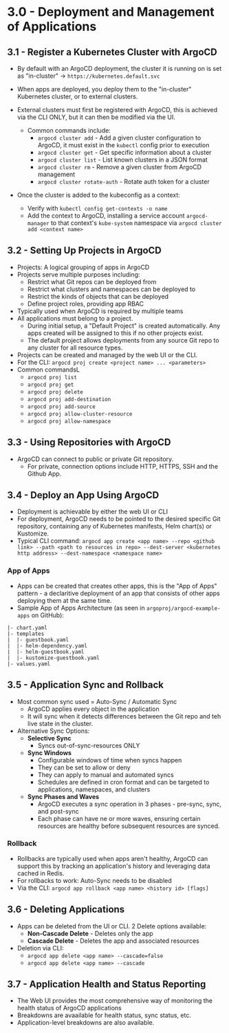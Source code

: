 # 3.0 - Deployment and Management of Applications

## 3.1 - Register a Kubernetes Cluster with ArgoCD

- By default with an ArgoCD deployment, the cluster it is running on is set as "in-cluster" -> `https://kubernetes.default.svc`
- When apps are deployed, you deploy them to the "in-cluster" Kubernetes cluster, or to external clusters.
- External clusters must first be registered with ArgoCD, this is achieved via the CLI ONLY, but it can then be modified via the UI.
  - Common commands include:
    - `argocd cluster add` - Add a given cluster configuration to ArgoCD, it must exist in the `kubectl` config prior to execution
    - `argocd cluster get` - Get specific information about a cluster
    - `argocd cluster list` - List known clusters in a JSON format
    - `argocd cluster rm` - Remove a given cluster from ArgoCD management
    - `argocd cluster rotate-auth` - Rotate auth token for a cluster

- Once the cluster is added to the kubeconfig as a context:
  - Verify with `kubectl config get-contexts -o name`
  - Add the context to ArgoCD, installing a service account `argocd-manager` to that context's `kube-system` namespace via `argocd cluster add <context name>`

## 3.2 - Setting Up Projects in ArgoCD

- Projects: A logical grouping of apps in ArgoCD
- Projects serve multiple purposes including:
  - Restrict what Git repos can be deployed from
  - Restrict what clusters and namespaces can be deployed to
  - Restrict the kinds of objects that can be deployed
  - Define project roles, providing app RBAC
- Typically used when ArgoCD is required by multiple teams
- All applications must belong to a project.
  - During initial setup, a "Default Project" is created automatically. Any apps created will be assigned to this if no other projects exist.
  - The default project allows deployments from any source Git repo to any cluster for all resource types.
- Projects can be created and managed by the web UI or the CLI.
- For the CLI: `argocd proj create <project name> ... <parameters>`
- Common commandsL
  - `argocd proj list`
  - `argocd proj get`
  - `argocd proj delete`
  - `argocd proj add-destination`
  - `argocd proj add-source`
  - `argocd proj allow-cluster-resource`
  - `argocd proj allow-namespace`

## 3.3 - Using Repositories with ArgoCD

- ArgoCD can connect to public or private Git repository.
  - For private, connection options include HTTP, HTTPS, SSH and the Github App.

## 3.4 - Deploy an App Using ArgoCD

- Deployment is achievable by either the web UI or CLI
- For deployment, ArgoCD needs to be pointed to the desired specific Git repository, containing any of Kubernetes manifests, Helm chart(s) or Kustomize.
- Typical CLI command: `argocd app create <app name> --repo <github link> --path <path to resources in repo> --dest-server <kubernetes http address> --dest-namespace <namespace name>`

### App of Apps

- Apps can be created that creates other apps, this is the "App of Apps" pattern - a declaritive deployment of an app that consists of other apps deploying them at the same time.
- Sample App of Apps Architecture (as seen in `argoproj/argocd-example-apps` on GitHub):

```shell
|- chart.yaml
|- templates
|  |- guestbook.yaml
|  |- helm-dependency.yaml
|  |- helm-guestbook.yaml
|  |- kustomize-guestbook.yaml
|- values.yaml
```

## 3.5 - Application Sync and Rollback

- Most common sync used = Auto-Sync / Automatic Sync
  - ArgoCD applies every object in the application
  - It will sync when it detects differences between the Git repo and teh live state in the cluster.
- Alternative Sync Options:
  - **Selective Sync**
    - Syncs out-of-sync-resources ONLY
  - **Sync Windows**
    - Configurable windows of time when syncs happen
    - They can be set to allow or deny
    - They can apply to manual and automated syncs
    - Schedules are defined in cron format and can be targeted to applications, namespaces, and clusters
  - **Sync Phases and Waves**
    - ArgoCD executes a sync operation in 3 phases - pre-sync, sync, and post-sync
    - Each phase can have ne or more waves, ensuring certain resources are healthy before subsequent resources are synced.

### Rollback

- Rollbacks are typically used when apps aren't healthy, ArgoCD can support this by tracking an application's history and leveraging data cached in Redis.
- For rollbacks to work: Auto-Sync needs to be disabled
- Via the CLI: `argocd app rollback <app name> <history id> [flags]`

## 3.6 - Deleting Applications

- Apps can be deleted from the UI or CLI. 2 Delete options available:
  - **Non-Cascade Delete** - Deletes only the app
  - **Cascade Delete** - Deletes the app and associated resources
- Deletion via CLI:
  - `argocd app delete <app name> --cascade=false`
  - `argocd app delete <app name> --cascade`

## 3.7 - Application Health and Status Reporting

- The Web UI provides the most comprehensive way of monitoring the health status of ArgoCD applications
- Breakdowns are avaailable for health status, sync status, etc.
- Application-level breakdowns are also available.
